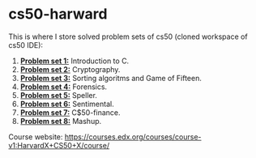 # cs50-harward

This is where I store solved problem sets of cs50 (cloned workspace of cs50 IDE):
1. [**Problem set 1:**](/pset1) Introduction to C.
2. [**Problem set 2:**](/pset2) Cryptography.
3. [**Problem set 3:**](/pset3) Sorting algoritms and Game of Fifteen.
4. [**Problem set 4:**](/pset4) Forensics.
5. [**Problem set 5:**](/pset5) Speller.
6. [**Problem set 6:**](/pset6) Sentimental.
7. [**Problem set 7:**](/pset7) C$50-finance.
8. [**Problem set 8:**](/pset8) Mashup.

Course website: https://courses.edx.org/courses/course-v1:HarvardX+CS50+X/course/
